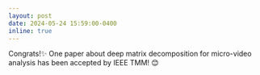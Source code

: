 ```yaml
---
layout: post
date: 2024-05-24 15:59:00-0400
inline: true
---
```

Congrats!:sparkles: One paper about deep matrix decomposition for micro-video analysis has been accepted by IEEE TMM! :blush: 
